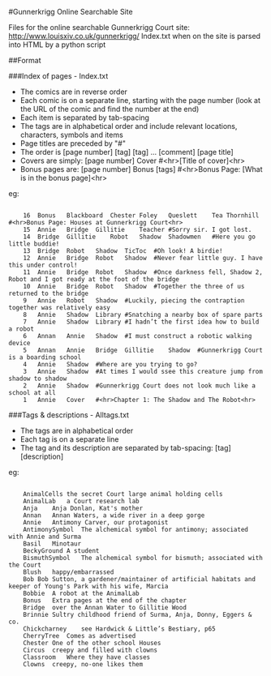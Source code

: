 #Gunnerkrigg Online Searchable Site

Files for the online searchable Gunnerkrigg Court site: http://www.louisxiv.co.uk/gunnerkrigg/
Index.txt when on the site is parsed into HTML by a python script

##Format

###Index of pages - Index.txt

- The comics are in reverse order
- Each comic is on a separate line, starting with the page number (look at the URL of the comic and find the number at the end)
- Each item is separated by tab-spacing
- The tags are in alphabetical order and include relevant locations, characters, symbols and items
- Page titles are preceded by "#"
- The order is [page number] [tag] [tag] ... [comment] [page title]
- Covers are simply: [page number] Cover #&lt;hr&gt;[Title of cover]&lt;hr&gt;
- Bonus pages are: [page number] Bonus [tags] #&lt;hr&gt;Bonus Page: [What is in the bonus page]&lt;hr&gt;

eg:
<pre><code>
	16	Bonus	Blackboard	Chester	Foley	Queslett	Tea	Thornhill	#&lt;hr&gt;Bonus Page: Houses at Gunnerkrigg Court&lt;hr&gt;
	15	Annie	Bridge	Gillitie	Teacher	#Sorry sir. I got lost.
	14	Bridge	Gillitie	Robot	Shadow	Shadowmen	#Here you go little buddie!
	13	Bridge	Robot	Shadow	TicToc	#Oh look! A birdie!
	12	Annie	Bridge	Robot	Shadow	#Never fear little guy. I have this under control!
	11	Annie	Bridge	Robot	Shadow	#Once darkness fell, Shadow 2, Robot and I got ready at the foot of the bridge
	10	Annie	Bridge	Robot	Shadow	#Together the three of us returned to the bridge
	9	Annie	Robot	Shadow	#Luckily, piecing the contraption together was relatively easy
	8	Annie	Shadow	Library	#Snatching a nearby box of spare parts
	7	Annie	Shadow	Library	#I hadn’t the first idea how to build a robot
	6	Annan	Annie	Shadow	#I must construct a robotic walking device
	5	Annan	Annie	Bridge	Gillitie	Shadow	#Gunnerkrigg Court is a boarding school
	4	Annie	Shadow	#Where are you trying to go?
	3	Annie	Shadow	#At times I would ssee this creature jump from shadow to shadow
	2	Annie	Shadow	#Gunnerkrigg Court does not look much like a school at all
	1	Annie	Cover	#&lt;hr&gt;Chapter 1: The Shadow and The Robot&lt;hr&gt;
</code></pre>

###Tags & descriptions - Alltags.txt

- The tags are in alphabetical order
- Each tag is on a separate line
- The tag and its description are separated by tab-spacing: [tag] [description]

eg:
<pre><code>
	AnimalCells	the secret Court large animal holding cells
	AnimalLab	a Court research lab
	Anja	Anja Donlan, Kat's mother
	Annan	Annan Waters, a wide river in a deep gorge
	Annie	Antimony Carver, our protagonist
	AntimonySymbol	The alchemical symbol for antimony; associated with Annie and Surma
	Basil	Minotaur
	BeckyGround	A student
	BismuthSymbol	The alchemical symbol for bismuth; associated with the Court
	Blush	happy/embarrassed
	Bob	Bob Sutton, a gardener/maintainer of artificial habitats and keeper of Young's Park with his wife, Marcia
	Bobbie	A robot at the AnimalLab
	Bonus	Extra pages at the end of the chapter
	Bridge	over the Annan Water to Gillitie Wood
	Brinnie	Sultry childhood friend of Surma, Anja, Donny, Eggers & co.
	Chickcharney	see Hardwick & Little’s Bestiary, p65
	CherryTree	Comes as advertised
	Chester	One of the other school Houses
	Circus	creepy and filled with clowns
	Classroom	Where they have classes
	Clowns	creepy, no-one likes them
</code></pre>